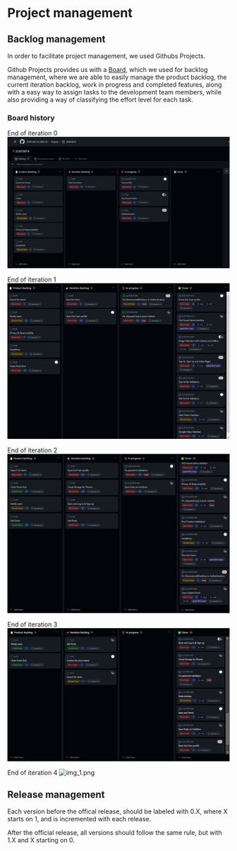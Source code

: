 # Project management

## Backlog management

In order to facilitate project management, we used Githubs Projects.

Github Projects provides us with a [Board](https://github.com/orgs/FEUP-LEIC-ES-2022-23/projects/68), which we used for backlog management, where we are able to easily manage the product backlog, the current iteration backlog, work in progress and completed features, along with a easy way to assign tasks to the development team members, while also providing a way of classifying the effort level for each task.

### Board history

End of iteration 0
![img.png](../images/BoardIteration0.png)

End of iteration 1
![img_1.png](../images/BoardIteration1.png)

End of iteration 2
![img_2.jpg](../images/BoardIteration2.jpg)

End of iteration 3
![img.png](../images/BoardIteration3.png)

End of iteration 4
![img_1.png](../image/BoardIteration4.png)

## Release management

Each version before the offical release, should be labeled with 0.X, where X starts on 1, and is incremented with each release.

After the official release, all versions should follow the same rule, but with 1.X and X starting on 0.
